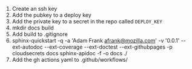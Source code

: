 
1. Create an ssh key
2. Add the pubkey to a deploy key
3. Add the private key to a secret in the repo called `DEPLOY_KEY`
4. mkdir docs build
5. Add build to .gitignore
6. sphinx-quickstart -q -a 'Adam Frank <afrank@mozilla.com>' -v '0.0.1' --ext-autodoc --ext-coverage --ext-doctest --ext-githubpages -p cloudsecrets docs
sphinx-apidoc -f -o docs ./
7. Add the gh actions yaml to .github/workflows/
